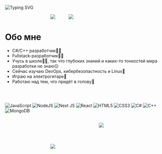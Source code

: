 <!-- ## Hi there 👋 -->

<!--
**rmd09/rmd09** is a ✨ _special_ ✨ repository because its `README.md` (this file) appears on your GitHub profile.

Here are some ideas to get you started:

- 🔭 I’m currently working on ...
- 🌱 I’m currently learning ...
- 👯 I’m looking to collaborate on ...
- 🤔 I’m looking for help with ...
- 💬 Ask me about ...
- 📫 How to reach me: ...
- 😄 Pronouns: ...
- ⚡ Fun fact: ...
-->


![Typing SVG](https://readme-typing-svg.demolab.com?font=Caveat&weight=600&size=40&duration=3000&pause=500&color=F76939&center=true&vCenter=true&random=false&width=435&height=150&lines=%D0%9F%D1%80%D0%B8%D0%B2%D0%B5%D1%82%D1%81%D1%82%D0%B2%D1%83%D1%8E%2C+%D0%B4%D1%80%D1%83%D0%B3%F0%9F%91%8B;%D0%9C%D0%B5%D0%BD%D1%8F+%D0%B7%D0%BE%D0%B2%D1%83%D1%82+%D0%9C%D0%B0%D0%BA%D1%81%D0%B8%D0%BC;%D0%A0%D0%B0%D0%B4+%D1%82%D0%B5%D0%B1%D1%8F+%D0%B2%D0%B8%D0%B4%D0%B5%D1%82%D1%8C%F0%9F%98%89)

<img src="https://media.tenor.com/TyhWL7gJwPgAAAAj/peppo-dance.gif" style="margin-left: 150px;" />
<img src="https://media.tenor.com/itjFesV8_RUAAAAj/soulja-boy-pepe.gif" style="margin-left: 40px;" />

# Обо мне

- C#/C++ разработчик👨‍💻
- Fullstack-разработчик👨‍💻
- Учусь в школе👨‍🎓, так что глубоких знаний и каких-то тонкостей мира разработки не знаю😐
- Сейчас изучаю DevOps, кибербезопастность и Linux🤿
- Играю на электрогитаре🎸
- Работаю над тем, что придёт в голову📌

<br>
<br>

![JavaScript](https://img.shields.io/badge/javascript-%23323330.svg?style=for-the-badge&logo=javascript&logoColor=%23F7DF1E)
![NodeJS](https://img.shields.io/badge/node.js-6DA55F?style=for-the-badge&logo=node.js&logoColor=white)
![Next JS](https://img.shields.io/badge/Next-black?style=for-the-badge&logo=next.js&logoColor=white)
![React](https://img.shields.io/badge/react-%2320232a.svg?style=for-the-badge&logo=react&logoColor=%2361DAFB)
![HTML5](https://img.shields.io/badge/html5-%23E34F26.svg?style=for-the-badge&logo=html5&logoColor=white)
![CSS3](https://img.shields.io/badge/css3-%231572B6.svg?style=for-the-badge&logo=css3&logoColor=white)
![C#](https://img.shields.io/badge/c%23-%23239120.svg?style=for-the-badge&logo=csharp&logoColor=white)
![C++](https://img.shields.io/badge/c++-%2300599C.svg?style=for-the-badge&logo=c%2B%2B&logoColor=white)
![MongoDB](https://img.shields.io/badge/MongoDB-%234ea94b.svg?style=for-the-badge&logo=mongodb&logoColor=white)

<br>

<img src="https://github-readme-stats.vercel.app/api/top-langs/?username=rmd09&layout=pie&theame=dark" style="margin-left: 150px;" />
<img src="https://streak-stats.demolab.com?user=rmd09" style="margin-left: 140px; margin-bottom: 70px;" />
